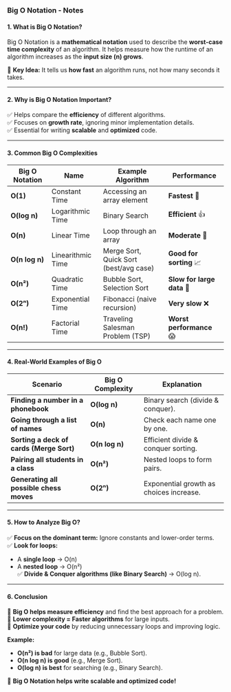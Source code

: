 ### **Big O Notation - Notes**  

#### **1. What is Big O Notation?**  
Big O Notation is a **mathematical notation** used to describe the **worst-case time complexity** of an algorithm. It helps measure how the runtime of an algorithm increases as the **input size (n) grows**.  

🔹 **Key Idea:** It tells us **how fast** an algorithm runs, not how many seconds it takes.  

---

#### **2. Why is Big O Notation Important?**  
✅ Helps compare the **efficiency** of different algorithms.  
✅ Focuses on **growth rate**, ignoring minor implementation details.  
✅ Essential for writing **scalable** and **optimized** code.  

---

#### **3. Common Big O Complexities**  

| **Big O Notation** | **Name** | **Example Algorithm** | **Performance** |
|--------------------|---------|--------------------|--------------|
| **O(1)** | Constant Time | Accessing an array element | **Fastest** 🚀 |
| **O(log n)** | Logarithmic Time | Binary Search | **Efficient** 👍 |
| **O(n)** | Linear Time | Loop through an array | **Moderate** 🏃 |
| **O(n log n)** | Linearithmic Time | Merge Sort, Quick Sort (best/avg case) | **Good for sorting** 📈 |
| **O(n²)** | Quadratic Time | Bubble Sort, Selection Sort | **Slow for large data** 🐢 |
| **O(2ⁿ)** | Exponential Time | Fibonacci (naive recursion) | **Very slow** ❌ |
| **O(n!)** | Factorial Time | Traveling Salesman Problem (TSP) | **Worst performance** 😱 |

---

#### **4. Real-World Examples of Big O**  
| **Scenario** | **Big O Complexity** | **Explanation** |
|-------------|----------------|----------------|
| **Finding a number in a phonebook** | **O(log n)** | Binary search (divide & conquer). |
| **Going through a list of names** | **O(n)** | Check each name one by one. |
| **Sorting a deck of cards (Merge Sort)** | **O(n log n)** | Efficient divide & conquer sorting. |
| **Pairing all students in a class** | **O(n²)** | Nested loops to form pairs. |
| **Generating all possible chess moves** | **O(2ⁿ)** | Exponential growth as choices increase. |

---

#### **5. How to Analyze Big O?**  
✅ **Focus on the dominant term:** Ignore constants and lower-order terms.  
✅ **Look for loops:**  
   - A **single loop** → O(n)  
   - A **nested loop** → O(n²)  
✅ **Divide & Conquer algorithms (like Binary Search)** → O(log n).  

---

#### **6. Conclusion**  
🔹 **Big O helps measure efficiency** and find the best approach for a problem.  
🔹 **Lower complexity = Faster algorithms** for large inputs.  
🔹 **Optimize your code** by reducing unnecessary loops and improving logic.  

**Example:**  
- **O(n²) is bad** for large data (e.g., Bubble Sort).  
- **O(n log n) is good** (e.g., Merge Sort).  
- **O(log n) is best** for searching (e.g., Binary Search).  

🚀 **Big O Notation helps write scalable and optimized code!**